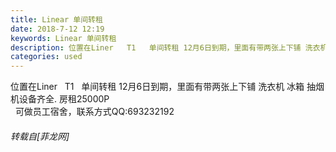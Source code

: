 ```yaml
---
title: Linear 单间转租
date: 2018-7-12 12:19
keywords: Linear 单间转租
description: 位置在Liner   T1   单间转租 12月6日到期，里面有带两张上下铺 洗衣机 冰箱 抽烟机设备齐全. 房租25000P  可做员工宿舍，联系方式QQ:693232192
categories: used
---
```

<td class="t_f" id="postmessage_1504312">

位置在Liner   T1   单间转租 12月6日到期，里面有带两张上下铺 洗衣机 冰箱 抽烟机设备齐全. 房租25000P<br/>
  可做员工宿舍，联系方式QQ:693232192</td>
###### 转载自[菲龙网]